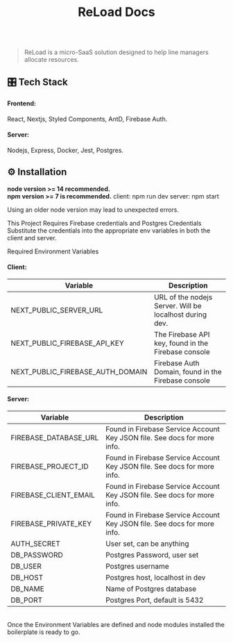 <h1 align="center">ReLoad Docs
</h1>
<br />
<br />
 
> ReLoad is a micro-SaaS solution designed to help line managers allocate resources. 

## 🎛 Tech Stack 
#### Frontend:
React, Nextjs, Styled Components, AntD, Firebase Auth. 

#### Server: 
Nodejs, Express, Docker, Jest, Postgres.
<br /> 

## ⚙️ Installation

<strong>node version >= 14 recommended.</strong>
<br />
<strong>npm version >= 7 is recommended.</strong> 
client: npm run dev
server: npm start

Using an older node version may lead to unexpected errors.

This Project Requires Firebase credentials and Postgres Credentials
Substitute the credentials into the appropriate env variables in both the client and server. 

Required Environment Variables

#### Client:

| Variable  | Description |
| ------------- | ------------- |
| NEXT_PUBLIC_SERVER_URL | URL of the nodejs Server. Will be localhost during dev. |
| NEXT_PUBLIC_FIREBASE_API_KEY | The Firebase API key, found in the Firebase console |
| NEXT_PUBLIC_FIREBASE_AUTH_DOMAIN  | Firebase Auth Domain, found in the Firebase console  |


#### Server:

| Variable  | Description |
| ------------- | ------------- |
| FIREBASE_DATABASE_URL | Found in Firebase Service Account Key JSON file. See docs for more info. |
| FIREBASE_PROJECT_ID | Found in Firebase Service Account Key JSON file. See docs for more info. |
| FIREBASE_CLIENT_EMAIL | Found in Firebase Service Account Key JSON file. See docs for more info. |
| FIREBASE_PRIVATE_KEY | Found in Firebase Service Account Key JSON file. See docs for more info. |
| AUTH_SECRET | User set, can be anything |
| DB_PASSWORD | Postgres Password, user set |
| DB_USER | Postgres username |
| DB_HOST | Postgres host, localhost in dev |
| DB_NAME | Name of Postgres database |
| DB_PORT | Postgres Port, default is 5432 |
<br />
Once the Environment Variables are defined and node modules installed the boilerplate is ready to go. 

